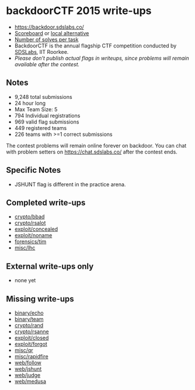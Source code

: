 # backdoorCTF 2015 write-ups

* <https://backdoor.sdslabs.co/>
* [Scoreboard](https://backdoor.sdslabs.co/competitions/backdoorctf15/leaderboard) or [local alternative](TODOLOCAL)
* [Number of solves per task](solves.txt)
* BackdoorCTF is the annual flagship CTF competition conducted by [SDSLabs](https://sdslabs.co), IIT Roorkee.
* *Please don’t publish actual flags in writeups, since problems will remain available after the contest.*

## Notes

- 9,248 total submissions
- 24 hour long
- Max Team Size: 5
- 794 Individual registrations
- 969 valid flag submissions
- 449 registered teams
- 226 teams with >=1 correct submissions

The contest problems will remain online forever on backdoor. You can chat with problem setters on <https://chat.sdslabs.co/> after the contest ends.

## Specific Notes

- JSHUNT flag is different in the practice arena.

## Completed write-ups

* [crypto/bbad](crypto/bbad)
* [crypto/rsalot](crypto/rsalot)
* [exploit/concealed](exploit/concealed)
* [exploit/noname](exploit/noname)
* [forensics/tim](forensics/tim)
* [misc/lhc](misc/lhc)

## External write-ups only

* none yet

## Missing write-ups

* [binary/echo](binary/echo)
* [binary/team](binary/team)
* [crypto/rand](crypto/rand)
* [crypto/rsanne](crypto/rsanne)
* [exploit/closed](exploit/closed)
* [exploit/forgot](exploit/forgot)
* [misc/qr](misc/qr)
* [misc/rapidfire](misc/rapidfire)
* [web/follow](web/follow)
* [web/jshunt](web/jshunt)
* [web/judge](web/judge)
* [web/medusa](web/medusa)
